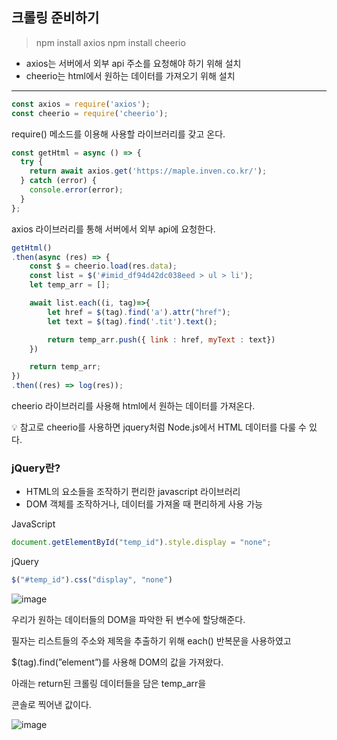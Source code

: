 ## 크롤링 준비하기

> npm install axios
npm install cheerio
> 

- axios는 서버에서 외부 api 주소를 요청해야 하기 위해 설치
- cheerio는 html에서 원하는 데이터를 가져오기 위해 설치

---

```jsx
const axios = require('axios');
const cheerio = require('cheerio');
```

require() 메소드를 이용해 사용할 라이브러리를 갖고 온다.

```jsx
const getHtml = async () => {
  try {
    return await axios.get('https://maple.inven.co.kr/');
  } catch (error) {
    console.error(error);
  }
};
```

axios 라이브러리를 통해 서버에서 외부 api에 요청한다.

```jsx
getHtml()
.then(async (res) => {
    const $ = cheerio.load(res.data);
    const list = $('#imid_df94d42dc038eed > ul > li');
    let temp_arr = [];

    await list.each((i, tag)=>{
        let href = $(tag).find('a').attr("href");
        let text = $(tag).find('.tit').text();

        return temp_arr.push({ link : href, myText : text})
    })

    return temp_arr;
})
.then((res) => log(res));
```

cheerio 라이브러리를 사용해 html에서 원하는 데이터를 가져온다.

<aside>
💡 참고로 cheerio를 사용하면 jquery처럼  Node.js에서 HTML 데이터를 다룰 수 있다.

</aside>

### jQuery란?

- HTML의 요소들을 조작하기 편리한 javascript 라이브러리
- DOM 객체를 조작하거나, 데이터를 가져올 때 편리하게 사용 가능

JavaScript

```jsx
document.getElementById("temp_id").style.display = "none";
```

jQuery

```jsx
$("#temp_id").css("display", "none")
```

![image](https://user-images.githubusercontent.com/94499416/186624139-a7e7606e-4007-482f-ac0e-a79fedb4a189.png)

우리가 원하는 데이터들의 DOM을 파악한 뒤 변수에 할당해준다.

필자는 리스트들의 주소와 제목을 추출하기 위해 each() 반복문을 사용하였고

$(tag).find(”element”)를 사용해 DOM의 값을 가져왔다.

아래는 return된 크롤링 데이터들을 담은 temp_arr을

콘솔로 찍어낸 값이다.

![image](https://user-images.githubusercontent.com/94499416/186623723-6dd16f8b-c9ea-49f2-83b0-d6bc91e12e5d.png)
